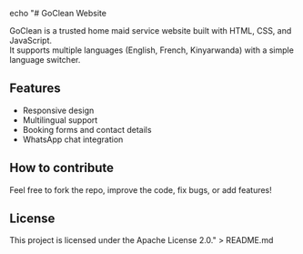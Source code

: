 echo "# GoClean Website

GoClean is a trusted home maid service website built with HTML, CSS, and JavaScript.  
It supports multiple languages (English, French, Kinyarwanda) with a simple language switcher.

## Features

- Responsive design
- Multilingual support
- Booking forms and contact details
- WhatsApp chat integration

## How to contribute

Feel free to fork the repo, improve the code, fix bugs, or add features!

## License

This project is licensed under the Apache License 2.0." > README.md
